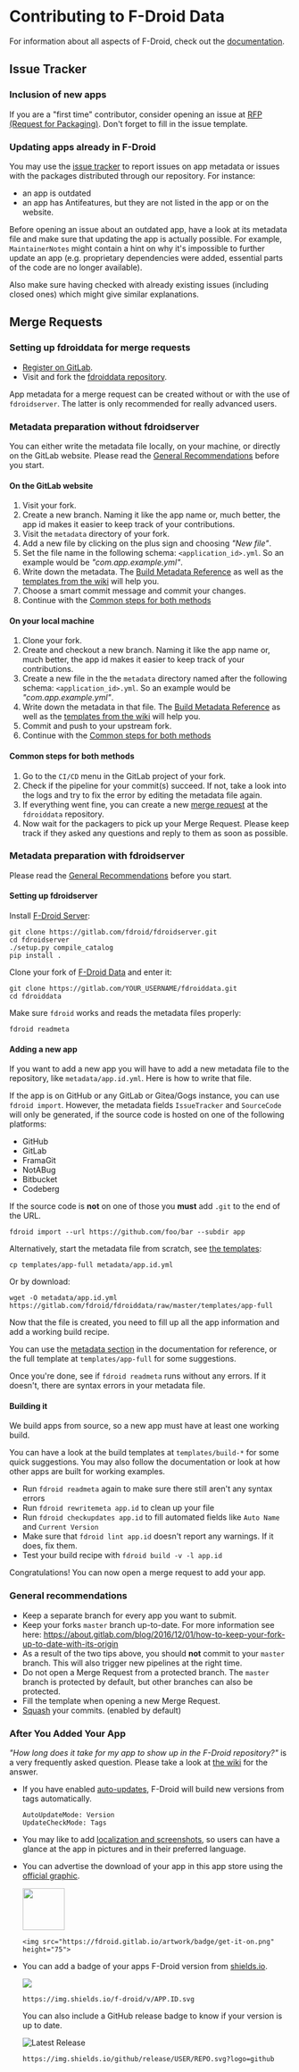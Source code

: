 # Contributing to F-Droid Data

For information about all aspects of F-Droid, check out the [documentation](https://f-droid.org/docs).


## Issue Tracker

### Inclusion of new apps

If you are a "first time" contributor, consider opening an issue at
[RFP (Request for Packaging)](https://gitlab.com/fdroid/rfp/-/issues).
Don't forget to fill in the issue template.

### Updating apps already in F-Droid

You may use the [issue tracker](https://gitlab.com/fdroid/fdroiddata/issues) to report
issues on app metadata or issues with the packages distributed through our repository.
For instance:
- an app is outdated
- an app has Antifeatures, but they are not listed in the app or on the website.

Before opening an issue about an outdated app, have a look at its metadata
file and make sure that updating the app is actually possible. For example,
`MaintainerNotes` might contain a hint on why it's impossible to further update
an app (e.g. proprietary dependencies were added, essential parts of the code
are no longer available).

Also make sure having checked with already existing issues (including closed ones)
which might give similar explanations.

## Merge Requests

### Setting up fdroiddata for merge requests

- [Register on GitLab](https://gitlab.com/).
- Visit and fork the [fdroiddata repository](https://gitlab.com/fdroid/fdroiddata).

App metadata for a merge request can be created without or with the use of `fdroidserver`.
The latter is only recommended for really advanced users.

### Metadata preparation without fdroidserver

You can either write the metadata file locally, on your machine, or directly on the GitLab website.
Please read the [General Recommendations](#general-recommendations) before you start.

#### On the GitLab website

1. Visit your fork.
1. Create a new branch.
   Naming it like the app name or, much better, the app id makes it easier to keep track of your contributions.
1. Visit the `metadata` directory of your fork.
1. Add a new file by clicking on the plus sign and choosing _"New file"_.
1. Set the file name in the following schema: `<application_id>.yml`. So an example would be _"com.app.example.yml"_.
1. Write down the metadata. The [Build Metadata Reference](https://f-droid.org/en/docs/Build_Metadata_Reference)
   as well as the [templates from the wiki](https://gitlab.com/fdroid/wiki/-/wikis/Metadata/YAML-Metadata)
   will help you.
1. Choose a smart commit message and commit your changes.
1. Continue with the [Common steps for both methods](#common-steps-for-both-methods)

#### On your local machine

1. Clone your fork.
1. Create and checkout a new branch.
   Naming it like the app name or, much better, the app id makes it easier to keep track of your contributions.
1. Create a new file in the the `metadata` directory named after the following schema: `<application_id>.yml`.
   So an example would be _"com.app.example.yml"_.
1. Write down the metadata in that file. The [Build Metadata Reference](https://f-droid.org/en/docs/Build_Metadata_Reference)
   as well as the [templates from the wiki](https://gitlab.com/fdroid/wiki/-/wikis/Metadata/YAML-Metadata)
   will help you.
1. Commit and push to your upstream fork.
1. Continue with the [Common steps for both methods](#common-steps-for-both-methods)

#### Common steps for both methods

1. Go to the `CI/CD` menu in the GitLab project of your fork.
1. Check if the pipeline for your commit(s) succeed.
   If not, take a look into the logs and try to fix the error by editing the metadata file again.
1. If everything went fine, you can create a
   new [merge request](https://gitlab.com/fdroid/fdroiddata/-/merge_requests) at the `fdroiddata` repository.
1. Now wait for the packagers to pick up your Merge Request. Please keep track if they asked any questions
   and reply to them as soon as possible.

### Metadata preparation with fdroidserver

Please read the [General Recommendations](#general-recommendations) before you start.

#### Setting up fdroidserver

Install [F-Droid Server](https://gitlab.com/fdroid/fdroidserver):
```shell
git clone https://gitlab.com/fdroid/fdroidserver.git
cd fdroidserver
./setup.py compile_catalog
pip install .
```

Clone your fork of [F-Droid Data](https://gitlab.com/fdroid/fdroiddata/) and enter it:
```shell
git clone https://gitlab.com/YOUR_USERNAME/fdroiddata.git
cd fdroiddata
```

Make sure `fdroid` works and reads the metadata files properly:
```shell
fdroid readmeta
```

#### Adding a new app

If you want to add a new app you will have to add a new metadata file to the
repository, like `metadata/app.id.yml`. Here is how to write that file.

If the app is on GitHub or any GitLab or Gitea/Gogs instance, you can use `fdroid import`.
However, the metadata fields `IssueTracker` and `SourceCode` will only be generated, if the source code
is hosted on one of the following platforms:

- GitHub 
- GitLab
- FramaGit
- NotABug
- Bitbucket
- Codeberg

If the source code is **not** on one of those you **must** add `.git` to the end of the URL.

```shell
fdroid import --url https://github.com/foo/bar --subdir app
```

Alternatively, start the metadata file from scratch, see [the templates](https://gitlab.com/fdroid/fdroiddata/tree/master/templates):
```shell
cp templates/app-full metadata/app.id.yml
```

Or by download:
```shell
wget -O metadata/app.id.yml https://gitlab.com/fdroid/fdroiddata/raw/master/templates/app-full
```

Now that the file is created, you need to fill up all the app information and
add a working build recipe.

You can use the [metadata section](https://f-droid.org/docs/Build_Metadata_Reference)
in the documentation for reference, or the full template at `templates/app-full` for
some suggestions.

Once you're done, see if `fdroid readmeta` runs without any errors. If it
doesn't, there are syntax errors in your metadata file.

#### Building it

We build apps from source, so a new app must have at least one working build.

You can have a look at the build templates at `templates/build-*` for some
quick suggestions. You may also follow the documentation or look at how other apps
are built for working examples.

- Run `fdroid readmeta` again to make sure there still aren't any syntax errors
- Run `fdroid rewritemeta app.id` to clean up your file
- Run `fdroid checkupdates app.id` to fill automated fields like `Auto Name` and `Current Version`
- Make sure that `fdroid lint app.id` doesn't report any warnings. If it does, fix them.
- Test your build recipe with `fdroid build -v -l app.id`

Congratulations! You can now open a merge request to add your app.

### General recommendations

- Keep a separate branch for every app you want to submit.
- Keep your forks `master` branch up-to-date. For more information see here:
  https://about.gitlab.com/blog/2016/12/01/how-to-keep-your-fork-up-to-date-with-its-origin
- As a result of the two tips above, you should **not** commit to your `master` branch.
  This will also trigger new pipelines at the right time.
- Do not open a Merge Request from a protected branch.
  The `master` branch is protected by default, but other branches can also be protected.
- Fill the template when opening a new Merge Request.
- [Squash](https://docs.gitlab.com/ee/user/project/merge_requests/squash_and_merge.html)
  your commits. (enabled by default)

### After You Added Your App

_"How long does it take for my app to show up in the F-Droid repository?"_ is a very frequently asked question.
Please take a look at
[the wiki](https://gitlab.com/fdroid/wiki/-/wikis/FAQ#how-long-does-it-take-for-my-app-to-show-up-on-website-and-client)
for the answer.

- If you have enabled [auto-updates], F-Droid will build new versions from tags
    automatically.

    ```
    AutoUpdateMode: Version
    UpdateCheckMode: Tags
    ```
- You may like to add [localization and screenshots], so users can have a glance
    at the app in pictures and in their preferred language.
- You can advertise the download of your app in this app store using the
    [official graphic][get-it-on-fdroid].
  
    <img src="https://fdroid.gitlab.io/artwork/badge/get-it-on.png" height="75">

    ```
    <img src="https://fdroid.gitlab.io/artwork/badge/get-it-on.png" height="75">
    ```
- You can add a badge of your apps F-Droid version from [shields.io].
  
    ![](https://img.shields.io/badge/f--droid-v1.0-blue.svg)
    ```
    https://img.shields.io/f-droid/v/APP.ID.svg
    ```
    You can also include a GitHub release badge to know if your version is
    up to date.
  
    ![Latest Release](https://img.shields.io/badge/release-v1.0-blue.svg?logo=github)
    ```
    https://img.shields.io/github/release/USER/REPO.svg?logo=github
    ```


[localization and screenshots]: https://f-droid.org/docs/All_About_Descriptions_Graphics_and_Screenshots/
[get-it-on-fdroid]: https://f-droid.org/badge/get-it-on.png
[auto-updates]: https://f-droid.org/docs/Build_Metadata_Reference/#autoupdatemode
[shields.io]: https://shields.io/category/version
